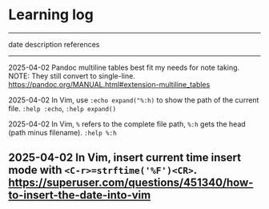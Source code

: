 # Learning log

---------------------------------------------------------------------------------------------------------------------------------------------------------------------------------------------------
date            description                                                                                             references
------------    ----------------------------------------------------------------------------------------------------    ---------------------------------------------------------------------------
2025-04-02      Pandoc multiline tables best fit my needs for note taking. NOTE: They still convert to single-line.     <https://pandoc.org/MANUAL.html#extension-multiline_tables>

2025-04-02      In Vim, use `:echo expand("%:h)` to show the path of the current file.                                  `:help :echo`, `:help expand()`

2025-04-02      In Vim, `%` refers to the complete file path, `%:h` gets the head (path minus filename).                `:help %:h`

2025-04-02      In Vim, insert current time insert mode with `<C-r>=strftime('%F')<CR>`.                                <https://superuser.com/questions/451340/how-to-insert-the-date-into-vim>
---------------------------------------------------------------------------------------------------------------------------------------------------------------------------------------------------
